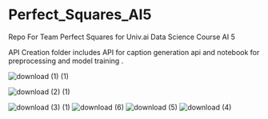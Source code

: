 # Perfect_Squares_AI5
Repo For Team Perfect Squares for Univ.ai Data Science Course AI 5 

API Creation folder includes API for caption generation api and notebook for preprocessing and model training .

![download (1) (1)](https://user-images.githubusercontent.com/62597420/200170373-2948d7b8-12f8-472d-bd77-3134b1fa5b68.png)

![download (2) (1)](https://user-images.githubusercontent.com/62597420/200170380-ee572b6d-a7c5-42d4-933c-eb62880b423c.png)

![download (3) (1)](https://user-images.githubusercontent.com/62597420/200170390-b8693147-6034-46e0-ba49-9b5d1c3fb15c.png)
![download (6)](https://user-images.githubusercontent.com/62597420/200170403-12b1003f-ab2a-4617-837f-0e437f3c1357.png)
![download (5)](https://user-images.githubusercontent.com/62597420/200170412-fd535f10-b9aa-44ab-b4f0-d0d73840fa71.png)
![download (4)](https://user-images.githubusercontent.com/62597420/200170414-d5290003-042d-4f9b-8eed-c8dea3086094.png)
